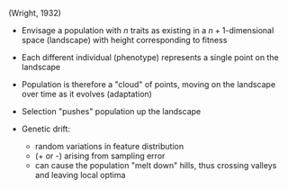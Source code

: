 (Wright, 1932)

- Envisage a population with $n$ traits as existing in a $n+1$-dimensional space (landscape) with height corresponding to fitness
- Each different individual (phenotype) represents a single point on the landscape
- Population is therefore a "cloud" of points, moving on the landscape over time as it evolves (adaptation)

- Selection "pushes" population up the landscape
- Genetic drift:
	- random variations in feature distribution
	- (+ or -) arising from sampling error
	- can cause the population "melt down" hills, thus crossing valleys and leaving local optima
